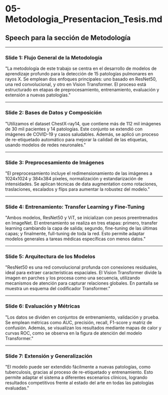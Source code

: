 # 05-Metodologia_Presentacion_Tesis.md

## Speech para la sección de Metodología

---

### Slide 1: Flujo General de la Metodología

"La metodología de este trabajo se centra en el desarrollo de modelos de aprendizaje profundo para la detección de 15 patologías pulmonares en rayos X. Se emplean dos enfoques principales: uno basado en ResNet50, una red convolucional, y otro en Vision Transformer. El proceso está estructurado en etapas de preprocesamiento, entrenamiento, evaluación y extensión a nuevas patologías."

---

### Slide 2: Bases de Datos y Composición

"Utilizamos el dataset ChestX-ray14, que contiene más de 112 mil imágenes de 30 mil pacientes y 14 patologías. Este conjunto se extendió con imágenes de COVID-19 y casos saludables. Además, se aplicó un proceso de re-etiquetado automático para mejorar la calidad de las etiquetas, usando modelos de redes neuronales."

---

### Slide 3: Preprocesamiento de Imágenes

"El preprocesamiento incluye el redimensionamiento de las imágenes a 1024x1024 y 384x384 píxeles, normalización y estandarización de intensidades. Se aplican técnicas de data augmentation como rotaciones, traslaciones, escalados y flips para aumentar la robustez del modelo."

---

### Slide 4: Entrenamiento: Transfer Learning y Fine-Tuning

"Ambos modelos, ResNet50 y ViT, se inicializan con pesos preentrenados en ImageNet. El entrenamiento se realiza en tres etapas: primero, transfer learning cambiando la capa de salida; segundo, fine-tuning de las últimas capas; y finalmente, full-tuning de toda la red. Esto permite adaptar modelos generales a tareas médicas específicas con menos datos."

---

### Slide 5: Arquitectura de los Modelos

"ResNet50 es una red convolucional profunda con conexiones residuales, ideal para extraer características espaciales. El Vision Transformer divide la imagen en parches y los procesa como una secuencia, utilizando mecanismos de atención para capturar relaciones globales. En pantalla se muestra un esquema del codificador Transformer."

---

### Slide 6: Evaluación y Métricas

"Los datos se dividen en conjuntos de entrenamiento, validación y prueba. Se emplean métricas como AUC, precisión, recall, F1-score y matriz de confusión. Además, se visualizan los resultados mediante mapas de calor y curvas ROC, como se observa en la figura de atención del modelo Transformer."

---

### Slide 7: Extensión y Generalización

"El modelo puede ser extendido fácilmente a nuevas patologías, como tuberculosis, gracias al proceso de re-etiquetado y entrenamiento. Esto permite adaptar el sistema a diferentes escenarios clínicos, logrando resultados competitivos frente al estado del arte en todas las patologías evaluadas."
